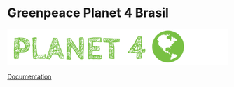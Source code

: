 # Greenpeace Planet 4 Brasil

![Planet4](./planet4.png)

[Documentation](https://support.greenpeace.org/planet4/nro-customization/deployment)
